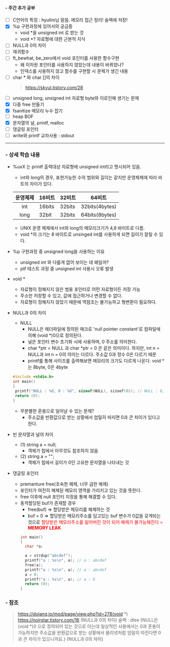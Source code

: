 #### - 주간 추가 공부
- [ ] C언어의 특징 : hyulim님 말씀. 메모리 접근 정리! 슬랙에 저장!
- [x] %p 구현과정에 있어서의 궁금증
  - void *을 unsigned int 로 받는 것
  - void *? 자료형에 대한 근본적 지식
- [ ] NULL과 0의 차이
- [ ] 재귀함수
- [ ] ft_bewhat, be_zero에서 void 포인터를 사용한 함수구현
  - 왜 이차원 포인터를 사용하지 않았는데 내용이 바뀌었나?
  - 인덱스를 사용하지 않고 함수를 구현할 시 문제가 생긴 내용
- [ ] char * 와 char []의 차이
  > https://skyul.tistory.com/28
- [ ] unsigned long, unsigned int 자료형 byte와 이로인해 생기는 문제
- [x] 다중 free 만들기
- [x] fsanitize 메모리 누수 잡기
- [ ] heap BOF
- [x] 문자열의 널, printf, malloc
- [ ] 댕글링 포인터
- [ ] write와 printf 교차사용 : stdout
___
### - 상세 학습 내용
- %uxX 는 printf 출력대상 자료형에 unsigned int라고 명시되어 있음.
  - int와 long의 경우, 표현가능한 수의 범위와 길이는 같지만 운영체제에 따라 비트의 차이가 있다.

  |운영체제|16비트|32비트|64비트|
  |:-:|-|-|:-:|
  |int|16bits|32bits|32bits(4bytes)|
  |long|32bit|32bits|64bits(8bytes)|
  - UNIX 운영 체제에서 int와 long의 메모리크기가 4,8 바이트로 다름.
  - void *의 크기는 8 바이트로 unsinged int를 사용하게 되면 길이가 잘릴 수 있다.


- %p 구현과정 중 unsigned long을 사용하는 이유
  - unsigned int 와 다를게 없어 보이는 데 왜일까?
  - ptf 테스트 과정 중 unsigned int 사용시 오류 발생

- void *
  - 자료형이 정해지지 않은 범용 포인터로 어떤 자료형이든 저장 가능
  - 주소만 저장할 수 있고, 값에 접근하거나 변경할 수 없다.
  - 자료형이 정해지지 않았기 때문에 역참조는 불가능하고 형변환이 필요하다.

- NULL과 0의 차이
  - NULL
    - NULL은 헤더파일에 정의된 매크로 'null pointer constant'로 컴파일에 의해 (void *)0으로 정의된다.
    - 널은 포인터 변수 초기화 시에 사용하며, 0 주소를 의미한다.
    - char *ptr = NULL 과 char *ptr = 0 은 같은 의미이다. 하지만, int n = NULL과 int n = 0의 의미는 다르다. 주소값 0과 정수 0은 다르기 때문
    - printf를 통해 사이즈를 출력해보면 메모리의 크기도 다르게 나온다. void *는 8byte, 0은 4byte
  ```c
  #include <stdio.h>
  int main()
  {
   printf("NULL : %d, 0 : %d", sizeof(NULL), sizoef(0)); // NULL : 8, 0 : 4
   return (0):
  }
  ```
    - 무분별한 혼용으로 일어날 수 있는 문제?
      - 주소값을 반환값으로 받는 상황에서 엄밀히 따지면 0과 큰 차이가 있다고 한다.

- 빈 문자열과 널의 차이
  - (1) string a = null;
    - 객체가 힙에서 아무것도 참조하지 않음
  - (2) string a = "";
    - 객체가 힙에서 길이가 0인 고유한 문자열을 나타내는 것

- 댕글링 포인터
  - premanture free(조숙한 해제, 너무 급한 해제)
  - 포인터가 여전히 해제된 메모리 영역을 가리키고 있는 것을 뜻한다.
  - free 이후에 null 포인터 지정을 통해 해결할 수 있다.
  - 동적할당된 buf가 존재할 경우
    - free(buf) => 할당받은 메모리를 해제하는 것
    - buf = 0 => 할당받은 메모리주소를 담고있는 buf 변수가 0값을 갖게되는 것으로 <span style="color:red">할당받은 메모리주소를 잃어버린 것이 되어 해제가 불가능해진다 = __MEMORY LEAK__</span>
    ```c
    int main()
    {
      char *a;

      a = strdup("abcdef");
  	  printf("a : %s\n", a); // a : abcdef
  	  free(a);
  	  printf("a : %s\n", a); // a : abcdef
  	  a = 0;
  	  printf("a : %s\n", a); // a : 0
  	  return (0);
    }
    ```

### - 참조
> https://dojang.io/mod/page/view.php?id=278(void *)
> https://noirstar.tistory.com/16 (NULL과 0의 차이)
> 슬랙 : dlee {NULL은 (void *)0 으로 정의되어 있는 것으로 아는데 일상적인 사용에서는 0과 혼용이 가능하지만 주소값을 반환값으로 받는 상황에서 물리넷처럼 엄밀히 따진다면 0 과 큰 차이가 있으니까요.} (NULL과 0의 차이)
